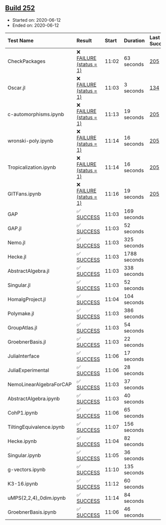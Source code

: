 ## [Build 252](https://oscarci.mathematik.uni-kl.de/job/oscar-stable/252/)

* Started on: 2020-06-12
* Ended on: 2020-06-12

| Test Name    | Result | Start | Duration | Last Success | First Failure |
|:-------------|:-------|:------|:---------|:-------------|:--------------|
| CheckPackages | ❌ [FAILURE (status = 1)](https://oscarci.mathematik.uni-kl.de/job/oscar-stable/252/artifact/logs/build-252/CheckPackages.log) | 11:02 | 63 seconds | [205](https://oscarci.mathematik.uni-kl.de/job/oscar-stable/205/) | [206](https://oscarci.mathematik.uni-kl.de/job/oscar-stable/206/) |
| Oscar.jl | ❌ [FAILURE (status = 1)](https://oscarci.mathematik.uni-kl.de/job/oscar-stable/252/artifact/logs/build-252/Oscar.jl.log) | 11:03 | 3 seconds | [134](https://oscarci.mathematik.uni-kl.de/job/oscar-stable/134/) | [177](https://oscarci.mathematik.uni-kl.de/job/oscar-stable/177/) |
| c-automorphisms.ipynb | ❌ [FAILURE (status = 1)](https://oscarci.mathematik.uni-kl.de/job/oscar-stable/252/artifact/logs/build-252/c-automorphisms.ipynb.log) | 11:13 | 19 seconds | [205](https://oscarci.mathematik.uni-kl.de/job/oscar-stable/205/) | [206](https://oscarci.mathematik.uni-kl.de/job/oscar-stable/206/) |
| wronski-poly.ipynb | ❌ [FAILURE (status = 1)](https://oscarci.mathematik.uni-kl.de/job/oscar-stable/252/artifact/logs/build-252/wronski-poly.ipynb.log) | 11:14 | 16 seconds | [205](https://oscarci.mathematik.uni-kl.de/job/oscar-stable/205/) | [206](https://oscarci.mathematik.uni-kl.de/job/oscar-stable/206/) |
| Tropicalization.ipynb | ❌ [FAILURE (status = 1)](https://oscarci.mathematik.uni-kl.de/job/oscar-stable/252/artifact/logs/build-252/Tropicalization.ipynb.log) | 11:14 | 16 seconds | [205](https://oscarci.mathematik.uni-kl.de/job/oscar-stable/205/) | [206](https://oscarci.mathematik.uni-kl.de/job/oscar-stable/206/) |
| GITFans.ipynb | ❌ [FAILURE (status = 1)](https://oscarci.mathematik.uni-kl.de/job/oscar-stable/252/artifact/logs/build-252/GITFans.ipynb.log) | 11:16 | 19 seconds | [205](https://oscarci.mathematik.uni-kl.de/job/oscar-stable/205/) | [206](https://oscarci.mathematik.uni-kl.de/job/oscar-stable/206/) |
| GAP | ✅ [SUCCESS](https://oscarci.mathematik.uni-kl.de/job/oscar-stable/252/artifact/logs/build-252/GAP.log) | 11:03 | 169 seconds |  |  |
| GAP.jl | ✅ [SUCCESS](https://oscarci.mathematik.uni-kl.de/job/oscar-stable/252/artifact/logs/build-252/GAP.jl.log) | 11:03 | 52 seconds |  |  |
| Nemo.jl | ✅ [SUCCESS](https://oscarci.mathematik.uni-kl.de/job/oscar-stable/252/artifact/logs/build-252/Nemo.jl.log) | 11:03 | 325 seconds |  |  |
| Hecke.jl | ✅ [SUCCESS](https://oscarci.mathematik.uni-kl.de/job/oscar-stable/252/artifact/logs/build-252/Hecke.jl.log) | 11:03 | 1788 seconds |  |  |
| AbstractAlgebra.jl | ✅ [SUCCESS](https://oscarci.mathematik.uni-kl.de/job/oscar-stable/252/artifact/logs/build-252/AbstractAlgebra.jl.log) | 11:03 | 338 seconds |  |  |
| Singular.jl | ✅ [SUCCESS](https://oscarci.mathematik.uni-kl.de/job/oscar-stable/252/artifact/logs/build-252/Singular.jl.log) | 11:03 | 52 seconds |  |  |
| HomalgProject.jl | ✅ [SUCCESS](https://oscarci.mathematik.uni-kl.de/job/oscar-stable/252/artifact/logs/build-252/HomalgProject.jl.log) | 11:04 | 104 seconds |  |  |
| Polymake.jl | ✅ [SUCCESS](https://oscarci.mathematik.uni-kl.de/job/oscar-stable/252/artifact/logs/build-252/Polymake.jl.log) | 11:03 | 386 seconds |  |  |
| GroupAtlas.jl | ✅ [SUCCESS](https://oscarci.mathematik.uni-kl.de/job/oscar-stable/252/artifact/logs/build-252/GroupAtlas.jl.log) | 11:03 | 54 seconds |  |  |
| GroebnerBasis.jl | ✅ [SUCCESS](https://oscarci.mathematik.uni-kl.de/job/oscar-stable/252/artifact/logs/build-252/GroebnerBasis.jl.log) | 11:03 | 22 seconds |  |  |
| JuliaInterface | ✅ [SUCCESS](https://oscarci.mathematik.uni-kl.de/job/oscar-stable/252/artifact/logs/build-252/JuliaInterface.log) | 11:06 | 17 seconds |  |  |
| JuliaExperimental | ✅ [SUCCESS](https://oscarci.mathematik.uni-kl.de/job/oscar-stable/252/artifact/logs/build-252/JuliaExperimental.log) | 11:06 | 28 seconds |  |  |
| NemoLinearAlgebraForCAP | ✅ [SUCCESS](https://oscarci.mathematik.uni-kl.de/job/oscar-stable/252/artifact/logs/build-252/NemoLinearAlgebraForCAP.log) | 11:03 | 37 seconds |  |  |
| AbstractAlgebra.ipynb | ✅ [SUCCESS](https://oscarci.mathematik.uni-kl.de/job/oscar-stable/252/artifact/logs/build-252/AbstractAlgebra.ipynb.log) | 11:03 | 40 seconds |  |  |
| CohP1.ipynb | ✅ [SUCCESS](https://oscarci.mathematik.uni-kl.de/job/oscar-stable/252/artifact/logs/build-252/CohP1.ipynb.log) | 11:06 | 65 seconds |  |  |
| TiltingEquivalence.ipynb | ✅ [SUCCESS](https://oscarci.mathematik.uni-kl.de/job/oscar-stable/252/artifact/logs/build-252/TiltingEquivalence.ipynb.log) | 11:07 | 156 seconds |  |  |
| Hecke.ipynb | ✅ [SUCCESS](https://oscarci.mathematik.uni-kl.de/job/oscar-stable/252/artifact/logs/build-252/Hecke.ipynb.log) | 11:04 | 82 seconds |  |  |
| Singular.ipynb | ✅ [SUCCESS](https://oscarci.mathematik.uni-kl.de/job/oscar-stable/252/artifact/logs/build-252/Singular.ipynb.log) | 11:05 | 36 seconds |  |  |
| g-vectors.ipynb | ✅ [SUCCESS](https://oscarci.mathematik.uni-kl.de/job/oscar-stable/252/artifact/logs/build-252/g-vectors.ipynb.log) | 11:10 | 135 seconds |  |  |
| K3-16.ipynb | ✅ [SUCCESS](https://oscarci.mathematik.uni-kl.de/job/oscar-stable/252/artifact/logs/build-252/K3-16.ipynb.log) | 11:12 | 60 seconds |  |  |
| uMPS(2,2,4)_0dim.ipynb | ✅ [SUCCESS](https://oscarci.mathematik.uni-kl.de/job/oscar-stable/252/artifact/logs/build-252/uMPS-2-2-4-_0dim.ipynb.log) | 11:14 | 84 seconds |  |  |
| GroebnerBasis.ipynb | ✅ [SUCCESS](https://oscarci.mathematik.uni-kl.de/job/oscar-stable/252/artifact/logs/build-252/GroebnerBasis.ipynb.log) | 11:06 | 46 seconds |  |  |
